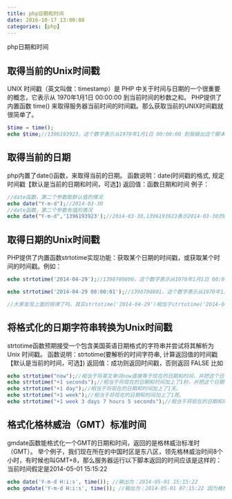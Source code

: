 ```yaml
---
title: php日期和时间
date: 2016-10-17 13:00:08
categories: [php]
---
```

php日期和时间
<!-- more -->

<h2>取得当前的Unix时间戳</h2>
UNIX 时间戳（英文叫做：timestamp）是 PHP 中关于时间与日期的一个很重要的概念，它表示从 1970年1月1日 00:00:00 到当前时间的秒数之和。
PHP提供了内置函数 time() 来取得服务器当前时间的时间戳。那么获取当前的UNIX时间戳就很简单了。

```php
$time = time();
echo $time;//1396193923，这个数字表示从1970年1月1日 00:00:00 到我输出这个脚本时经历了1396193923秒
```

<h2>取得当前的日期</h2>
php内置了date()函数，来取得当前的日期。
函数说明：date(时间戳的格式, 规定时间戳【默认是当前的日期和时间，可选】)
返回值：函数日期和时间
例子：

```php
//date函数，第二个参数取默认值的情况
echo date("Y-m-d");//2014-03-30
//date函数，第二个参数有值的情况
echo date("Y-m-d",'1396193923');//2014-03-30,1396193923表示2014-03-30的unix时间戳
```
<h2>取得日期的Unix时间戳</h2>
PHP提供了内置函数strtotime实现功能：获取某个日期的时间戳，或获取某个时间的时间戳。例如：

```php
echo strtotime('2014-04-29');//1398700800，这个数字表示从1970年1月1日 00:00:00 到2014年4月29号经历了1398700800秒

echo strtotime('2014-04-29 00:00:01');//1398700801，这个数字表示从1970年1月1日 00:00:00 到2014-04-29 00:00:01时经历了1398700801秒

//大家发现上面的规律了吗，其实strtotime('2014-04-29')相当于strtotime('2014-04-29 00:00:00')
```

<h2>将格式化的日期字符串转换为Unix时间戳</h2>
strtotime函数预期接受一个包含美国英语日期格式的字符串并尝试将其解析为 Unix 时间戳。
函数说明：strtotime(要解析的时间字符串, 计算返回值的时间戳【默认是当前的时间，可选】)
返回值：成功则返回时间戳，否则返回 FALSE
比如

```php
echo strtotime("now");//相当于将英文单词now直接等于现在的日期和时间，并把这个日期时间转化为unix时间戳。这个效果跟echo time();一样。
echo strtotime("+1 seconds");//相当于将现在的日期和时间加上了1秒，并把这个日期时间转化为unix时间戳。这个效果跟echo time()+1;一样。
echo strtotime("+1 day");//相当于将现在的日期和时间加上了1天。
echo strtotime("+1 week");//相当于将现在的日期和时间加上了1周。
echo strtotime("+1 week 3 days 7 hours 5 seconds");//相当于将现在的日期和时间加上了1周3天7小时5秒。
```

<h2>格式化格林威治（GMT）标准时间</h2>
gmdate函数能格式化一个GMT的日期和时间，返回的是格林威治标准时（GMT）。
举个例子，我们现在所在的中国时区是东八区，领先格林威治时间8个小时，有时候也叫GMT+8，那么服务器运行以下脚本返回的时间应该是这样的：
当前时间假定是2014-05-01 15:15:22

```php
echo date('Y-m-d H:i:s', time()); //输出为：2014-05-01 15:15:22 
echo gmdate('Y-m-d H:i:s', time()); //输出为：2014-05-01 07:15:22 因为格林威治时间是现在中国时区的时间减去8个小时，所以相对于现在时间要少8个小时
```








<!--<img src="/images/6.png" width="800" height="263" />-->
<!--<font color=#FF6666></font>-->
